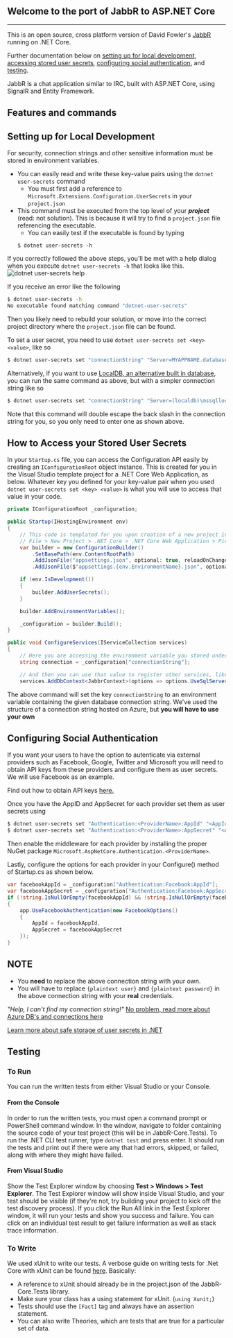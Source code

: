 ## Welcome to the port of JabbR to ASP.NET Core
---
This is an open source, cross platform version of David Fowler's [JabbR](https://github.com/JabbR/JabbR) running on .NET Core. 

Further documentation below on 
[setting up for local development](#setting-up-for-local-development), 
[accessing stored user secrets](#how-to-access-your-stored-user-secrets),
[configuring social authentication](#configuring-social-authentication), and
[testing](#testing).

JabbR is a chat application similar to IRC, built with ASP.NET Core, using SignalR and Entity Framework.
## Features and commands




## Setting up for Local Development
 For security, connection strings and other sensitive information must be stored in environment variables.
 - You can easily read and write these key-value pairs using the `dotnet user-secrets` command
   - You must first add a reference to `Microsoft.Extensions.Configuration.UserSecrets` in your `project.json`
 - This command must be executed from the top level of your ***project*** (read: not solution). This is
   because it will try to find a `project.json` file referencing the executable.
   - You can easily test if the executable is found by typing 
   ```
   $ dotnet user-secrets -h
   ```

 If you correctly followed the above steps, you'll be met with a help dialog when you execute
 `dotnet user-secrets -h` that looks like this. ![dotnet user-secrets help](https://i.gyazo.com/9220f055788ff9bb6cd24da9a14e6076.png)

 If you receive an error like the following
 ```bash
$ dotnet user-secrets -h
No executable found matching command "dotnet-user-secrets"
 ```

 Then you likely need to rebuild your solution, or move into the correct project directory where the `project.json` file can be found.

To set a user secret, you need to use `dotnet user-secrets set <key> <value>`, like so

```bash
$ dotnet user-secrets set "connectionString" "Server=MYAPPNAME.database.windows.net,1433;Initial Catalog=MYCATALOG;Persist Security Info=False;User ID={plaintext user};Password={plaintext password};MultipleActiveResultSets=False;Encrypt=True;TrustServerCertificate=False;Connection Timeout=30;"
```

Alternatively, if you want to use [LocalDB, an alternative built in database](https://blogs.msdn.microsoft.com/sqlexpress/2011/07/12/introducing-localdb-an-improved-sql-express/), you 
can run the same command as above, but with a simpler connection string like so

```bash
$ dotnet user-secrets set "connectionString" "Server=(localdb)\mssqllocaldb;Database=JabbRCore;Trusted_Connection=True;MultipleActiveResultSets=true"
```

Note that this command will double escape the back slash in the connection string for you, so you only need to enter one as shown above.

## How to Access your Stored User Secrets

In your `Startup.cs` file, you can access the Configuration API easily by creating an `IConfigurationRoot` object instance.
This is created for you in the Visual Studio template project for a .NET Core Web Application, as below. 
Whatever key you defined for your key-value pair when you used `dotnet user-secrets set <key> <value>` is what you will
use to access that value in your code.

```csharp
private IConfigurationRoot _configuration;

public Startup(IHostingEnvironment env)
{
    // This code is templated for you upon creation of a new project in Visual Studio
    // File > New Project > .NET Core > .NET Core Web Application > Pick any of Empty, Web API, or Web Application
    var builder = new ConfigurationBuilder()
        .SetBasePath(env.ContentRootPath)
        .AddJsonFile("appsettings.json", optional: true, reloadOnChange: true)
        .AddJsonFile($"appsettings.{env.EnvironmentName}.json", optional: true);

    if (env.IsDevelopment())
    {
        builder.AddUserSecrets();
    }

    builder.AddEnvironmentVariables();

    _configuration = builder.Build();
}

public void ConfigureServices(IServiceCollection services)
{
    // Here you are accessing the environment variable you stored under the key "connectionString"
    string connection = _configuration["connectionString"];

    // And then you can use that value to register other services, like your database.
    services.AddDbContext<JabbrContext>(options => options.UseSqlServer(connection));
```

The above command will set the key `connectionString` to an environment variable containing the given database connection string.
We've used the structure of a connection string hosted on Azure, but **you will have to use your own**

## Configuring Social Authentication

If you want your users to have the option to autenticate via external providers such as Facebook, Google, Twitter and Microsoft 
you will need to obtain API keys from these providers and configure them as user secrets. We will use Facebook as an example.

Find out how to obtain API keys [here.](https://docs.asp.net/en/latest/security/authentication/sociallogins.html)

Once you have the AppID and AppSecret for each provider set them as user secrets using 

```bash
$ dotnet user-secrets set "Authentication:<ProviderName>:AppId" "<AppId>"
$ dotnet user-secrets set "Authentication:<ProviderName>:AppSecret" "<AppSecret>"
```

Then enable the middleware for each provider by installing the proper NuGet package `Microsoft.AspNetCore.Authentication.<ProviderName>`.

Lastly, configure the options for each provider in your Configure() method of Startup.cs as shown below.

```csharp
var facebookAppId = _configuration["Authentication:Facebook:AppId"];
var facebookAppSecret = _configuration["Authentication:Facebook:AppSecret"];
if (!string.IsNullOrEmpty(facebookAppId) && !string.IsNullOrEmpty(facebookAppSecret))
{
    app.UseFacebookAuthentication(new FacebookOptions()
    {
        AppId = facebookAppId,
        AppSecret = facebookAppSecret
    });
}
```

## NOTE

 - You **need** to replace the above connection string with your own.
 - You will have to replace `{plaintext user}` and `{plaintext password}` in the above connection string with your **real** credentials.

*"Help, I can't find my connection string!"* 
[No problem, read more about Azure DB's and connections here](https://azure.microsoft.com/en-us/documentation/articles/sql-database-develop-dotnet-simple/)

[Learn more about safe storage of user secrets in .NET](https://docs.asp.net/en/latest/fundamentals/configuration.html)

## Testing

### To Run

You can run the written tests from either Visual Studio or your Console. 

#### From the Console
In order to run the written tests, you must open a command prompt or PowerShell command window. In the window, navigate to folder containing the source code of your test project (this will be in JabbR-Core.Tests).
To run the .NET CLI test runner, type `dotnet test` and press enter. It should run the tests and print out if there were any that had errors, skipped, or failed, along with where they might have failed. 

#### From Visual Studio
 Show the Test Explorer window by choosing **Test > Windows > Test Explorer**. The Test Explorer window will show inside Visual Studio, and your test should be visible (if they're not, try building your project to kick off the test discovery process). If you click the Run All link in the Test Explorer window, it will run your tests and show you success and failure. You can click on an individual test result to get failure information as well as stack trace information.

### To Write

We used xUnit to write our tests. A verbose guide on writing tests for .Net Core with xUnit can be found 
[here](https://xunit.github.io/docs/getting-started-dotnet-core.html).
Basically:
 - A reference to xUnit should already be in the project.json of the JabbR-Core.Tests library. 
 - Make sure your class has a using statement for xUnit. (`using Xunit;`)
 - Tests should use the `[Fact]` tag and always have an assertion statement. 
 - You can also write Theories, which are tests that are true for a particular set of data. 